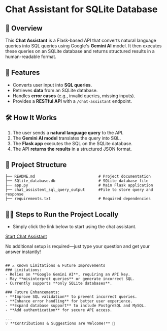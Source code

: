 # Chat Assistant for SQLite Database

## 📌 Overview
This **Chat Assistant** is a Flask-based API that converts natural language queries into SQL queries using Google's **Gemini AI** model. It then executes these queries on an SQLite database and returns structured results in a human-readable format.

## 🚀 Features
- Converts user input into **SQL queries**.
- Retrieves **data** from an SQLite database.
- Handles **error cases** (e.g., invalid queries, missing inputs).
- Provides a **RESTful API** with a `/chat-assistant` endpoint.

## 🛠️ How It Works
1. The user sends a **natural language query** to the API.
2. The **Gemini AI model** translates the query into SQL.
3. The **Flask app** executes the SQL on the SQLite database.
4. The API **returns the results** in a structured JSON format.

## 📂 Project Structure
```
├── README.md                            # Project documentation
├── SQlite_database.db                   # SQLite database file
├── app.py                               # Main Flask application
├── chat_assistent_sql_query_output      #File to store query and response
├── requirements.txt                     # Required dependencies
```

## 🏃‍♂️ Steps to Run the Project Locally

- Simply click the link below to start using the chat assistant.

[Start Chat Assistant](https://app-chatassistant-hxudf2djuweh7oxrtvybun.streamlit.app/)

No additional setup is required—just type your question and get your answer instantly!
```

## ⚠️ Known Limitations & Future Improvements
### Limitations:
- Relies on **Google Gemini AI**, requiring an API key.
- May **misinterpret queries** or generate incorrect SQL.
- Currently supports **only SQLite databases**.

### Future Enhancements:
- **Improve SQL validation** to prevent incorrect queries.
- **Enhance error handling** for better user experience.
- **Expand database support** to include PostgreSQL and MySQL.
- **Add authentication** for secure API access.

---
💡 **Contributions & Suggestions are Welcome!** 🚀

